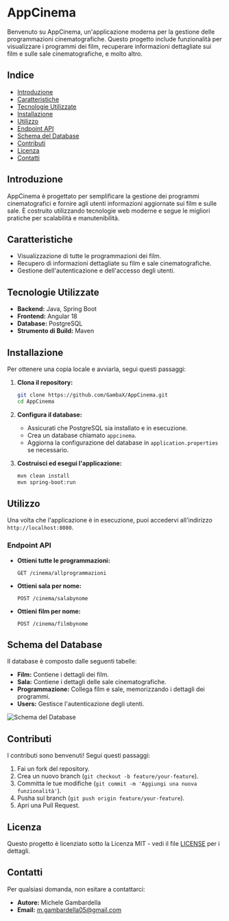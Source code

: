 # AppCinema

Benvenuto su AppCinema, un'applicazione moderna per la gestione delle programmazioni cinematografiche. Questo progetto include funzionalità per visualizzare i programmi dei film, recuperare informazioni dettagliate sui film e sulle sale cinematografiche, e molto altro.

## Indice

- [Introduzione](#introduzione)
- [Caratteristiche](#caratteristiche)
- [Tecnologie Utilizzate](#tecnologie-utilizzate)
- [Installazione](#installazione)
- [Utilizzo](#utilizzo)
- [Endpoint API](#endpoint-api)
- [Schema del Database](#schema-del-database)
- [Contributi](#contributi)
- [Licenza](#licenza)
- [Contatti](#contatti)

## Introduzione

AppCinema è progettato per semplificare la gestione dei programmi cinematografici e fornire agli utenti informazioni aggiornate sui film e sulle sale. È costruito utilizzando tecnologie web moderne e segue le migliori pratiche per scalabilità e manutenibilità.

## Caratteristiche

- Visualizzazione di tutte le programmazioni dei film.
- Recupero di informazioni dettagliate su film e sale cinematografiche.
- Gestione dell'autenticazione e dell'accesso degli utenti.

## Tecnologie Utilizzate

- **Backend:** Java, Spring Boot
- **Frontend:** Angular 18
- **Database:** PostgreSQL
- **Strumento di Build:** Maven

## Installazione

Per ottenere una copia locale e avviarla, segui questi passaggi:

1. **Clona il repository:**

   ```bash
   git clone https://github.com/GambaX/AppCinema.git
   cd AppCinema
   ```

2. **Configura il database:**

   - Assicurati che PostgreSQL sia installato e in esecuzione.
   - Crea un database chiamato `appcinema`.
   - Aggiorna la configurazione del database in `application.properties` se necessario.

3. **Costruisci ed esegui l'applicazione:**
   ```bash
   mvn clean install
   mvn spring-boot:run
   ```

## Utilizzo

Una volta che l'applicazione è in esecuzione, puoi accedervi all'indirizzo `http://localhost:8080`.

### Endpoint API

- **Ottieni tutte le programmazioni:**

  ```http
  GET /cinema/allprogrammazioni
  ```

- **Ottieni sala per nome:**

  ```http
  POST /cinema/salabynome
  ```

- **Ottieni film per nome:**
  ```http
  POST /cinema/filmbynome
  ```

## Schema del Database

Il database è composto dalle seguenti tabelle:

- **Film:** Contiene i dettagli dei film.
- **Sala:** Contiene i dettagli delle sale cinematografiche.
- **Programmazione:** Collega film e sale, memorizzando i dettagli dei programmi.
- **Users:** Gestisce l'autenticazione degli utenti.

![Schema del Database](https://i.ibb.co/XShYp9Q/ERD-App-Cinema.png)

## Contributi

I contributi sono benvenuti! Segui questi passaggi:

1. Fai un fork del repository.
2. Crea un nuovo branch (`git checkout -b feature/your-feature`).
3. Committa le tue modifiche (`git commit -m 'Aggiungi una nuova funzionalità'`).
4. Pusha sul branch (`git push origin feature/your-feature`).
5. Apri una Pull Request.

## Licenza

Questo progetto è licenziato sotto la Licenza MIT - vedi il file [LICENSE](LICENSE) per i dettagli.

## Contatti

Per qualsiasi domanda, non esitare a contattarci:

- **Autore:** Michele Gambardella
- **Email:** m.gambardella05@gmail.com
